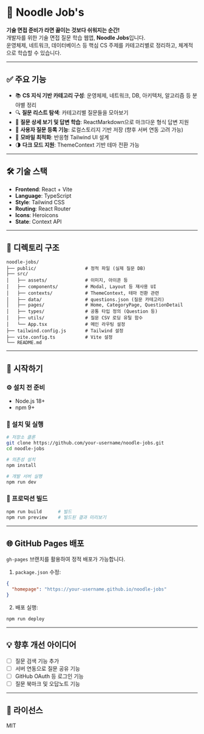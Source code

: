 # 🍜 Noodle Job's

**기술 면접 준비가 라면 끓이는 것보다 쉬워지는 순간!**  
개발자를 위한 기술 면접 질문 학습 웹앱, **Noodle Jobs**입니다.  
운영체제, 네트워크, 데이터베이스 등 핵심 CS 주제를 카테고리별로 정리하고, 체계적으로 학습할 수 있습니다.

---

## ✅ 주요 기능

- 📚 **CS 지식 기반 카테고리 구성**: 운영체제, 네트워크, DB, 아키텍처, 알고리즘 등 분야별 정리
- 🔍 **질문 리스트 탐색**: 카테고리별 질문들을 모아보기
- 🧠 **질문 상세 보기 및 답변 학습**: ReactMarkdown으로 마크다운 형식 답변 지원
- 📝 **사용자 질문 등록 기능**: 로컬스토리지 기반 저장 (향후 서버 연동 고려 가능)
- 📱 **모바일 최적화**: 반응형 Tailwind UI 설계
- 🌗 **다크 모드 지원**: ThemeContext 기반 테마 전환 가능

---

## 🛠️ 기술 스택

- **Frontend**: React + Vite
- **Language**: TypeScript
- **Style**: Tailwind CSS
- **Routing**: React Router
- **Icons**: Heroicons
- **State**: Context API

---

## 📁 디렉토리 구조

```
noodle-jobs/
├── public/                  # 정적 파일 (실제 질문 DB)
├── src/
│   ├── assets/              # 이미지, 아이콘 등
│   ├── components/          # Modal, Layout 등 재사용 UI
│   ├── contexts/            # ThemeContext, 테마 전환 관련
│   ├── data/                # questions.json (질문 카테고리)
│   ├── pages/               # Home, CategoryPage, QuestionDetail
│   ├── types/               # 공통 타입 정의 (Question 등)
│   ├── utils/               # 질문 CSV 로딩 유틸 함수
│   └── App.tsx              # 메인 라우팅 설정
├── tailwind.config.js       # Tailwind 설정
├── vite.config.ts           # Vite 설정
└── README.md
```

---

## 🚀 시작하기

### ⚙️ 설치 전 준비

- Node.js 18+
- npm 9+

### 🔧 설치 및 실행

```bash
# 저장소 클론
git clone https://github.com/your-username/noodle-jobs.git
cd noodle-jobs

# 의존성 설치
npm install

# 개발 서버 실행
npm run dev
```

### 🔨 프로덕션 빌드

```bash
npm run build      # 빌드
npm run preview    # 빌드된 결과 미리보기
```

---

## 🌐 GitHub Pages 배포

`gh-pages` 브랜치를 활용하여 정적 배포가 가능합니다.

1. `package.json` 수정:

```json
{
  "homepage": "https://your-username.github.io/noodle-jobs"
}
```

2. 배포 실행:

```bash
npm run deploy
```

---

## 💡 향후 개선 아이디어

- [ ] 질문 검색 기능 추가
- [ ] 서버 연동으로 질문 공유 기능
- [ ] GitHub OAuth 등 로그인 기능
- [ ] 질문 북마크 및 오답노트 기능

---

## 📜 라이선스

MIT
